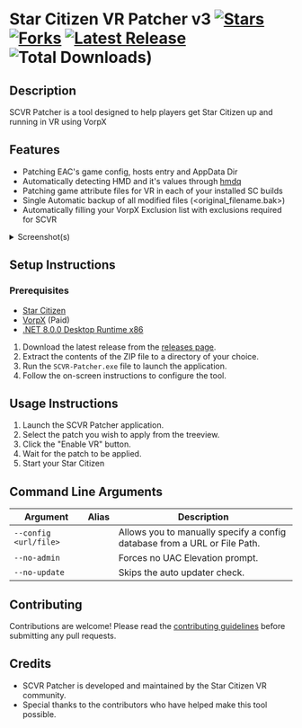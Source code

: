 # Star Citizen VR Patcher v3 [![Stars](https://img.shields.io/github/stars/star-citizen-vr/scvr-patcher?style=flat-square)](https://github.com/star-citizen-vr/scvr-patcher/stargazers) [![Forks](https://img.shields.io/github/forks/star-citizen-vr/scvr-patcher?style=flat-square)](https://github.com/star-citizen-vr/scvr-patcher/network) [![Latest Release](https://img.shields.io/github/v/release/star-citizen-vr/scvr-patcher?style=flat-square)](https://github.com/star-citizen-vr/scvr-patcher/releases) ![Total Downloads)](https://img.shields.io/github/downloads/star-citizen-vr/scvr-patcher/total)

## Description

SCVR Patcher is a tool designed to help players get Star Citizen up and running in VR using VorpX

## Features

- Patching EAC's game config, hosts entry and AppData Dir
- Automatically detecting HMD and it's values through [hmdq](https://github.com/risa2000/hmdq)
- Patching game attribute files for VR in each of your installed SC builds
- Single Automatic backup of all modified files (<original_filename.bak>)
- Automatically filling your VorpX Exclusion list with exclusions required for SCVR

<details>
<summary>Screenshot(s)</summary>

![scvr-patcher_evkOLRFJlQ](https://github.com/star-citizen-vr/scvr-patcher/assets/3318223/ea984694-d31a-4355-8304-403f11dab38e)

![scvr-patcher_XtEKPMQvbn](https://github.com/star-citizen-vr/scvr-patcher/assets/3318223/add218e7-8717-4fcf-9c4a-1cbd02c6cf87)


</details>

## Setup Instructions

### Prerequisites
- [Star Citizen](https://robertsspaceindustries.com/star-citizen/)
- [VorpX](https://www.vorpx.com/) (Paid)
- [.NET 8.0.0 Desktop Runtime x86](https://dotnet.microsoft.com/en-us/download/dotnet/thank-you/runtime-8.0.0-windows-x86-installer)

1. Download the latest release from the [releases page](https://github.com/star-citizen-vr/scvr-patcher/releases).
2. Extract the contents of the ZIP file to a directory of your choice.
3. Run the `SCVR-Patcher.exe` file to launch the application.
4. Follow the on-screen instructions to configure the tool.

## Usage Instructions

1. Launch the SCVR Patcher application.
2. Select the patch you wish to apply from the treeview.
3. Click the "Enable VR" button.
4. Wait for the patch to be applied.
5. Start your Star Citizen

## Command Line Arguments

| Argument | Alias | Description |
| --- | --- | --- |
| `--config <url/file>` |  | Allows you to manually specify a config database from a URL or File Path. |
| `--no-admin` |  | Forces no UAC Elevation prompt. |
| `--no-update` |  | Skips the auto updater check. |

## Contributing

Contributions are welcome! Please read the [contributing guidelines](CONTRIBUTING.md) before submitting any pull requests.

## Credits

- SCVR Patcher is developed and maintained by the Star Citizen VR community.
- Special thanks to the contributors who have helped make this tool possible.

